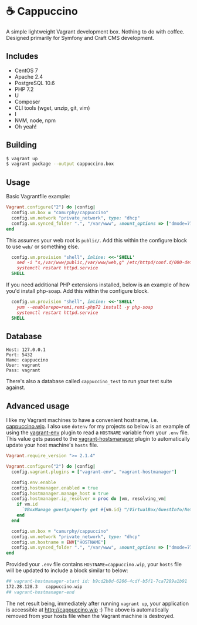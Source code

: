 ☕ Cappuccino
=============
A simple lightweight Vagrant development box. Nothing to do with coffee. Designed primarily for Symfony and Craft CMS
development.

Includes
--------
* CentOS 7
* Apache 2.4
* PostgreSQL 10.6
* PHP 7.2
* U
* Composer
* CLI tools (wget, unzip, git, vim)
* I
* NVM, node, npm
* Oh yeah!

Building
--------
```bash
$ vagrant up
$ vagrant package --output cappuccino.box
```

Usage
-----
Basic Vagrantfile example:
```ruby
Vagrant.configure("2") do |config|
  config.vm.box = "camurphy/cappuccino"
  config.vm.network "private_network", type: "dhcp"
  config.vm.synced_folder ".", "/var/www", :mount_options => ["dmode=777", "fmode=777"]
end
```

This assumes your web root is `public/`. Add this within the configure block to use `web/` or something else.
```ruby
  config.vm.provision "shell", inline: <<-'SHELL'
    sed -i "s,/var/www/public,/var/www/web,g" /etc/httpd/conf.d/000-default.conf
    systemctl restart httpd.service
  SHELL
```

If you need additional PHP extensions installed, below is an example of how you'd install php-soap. Add this within the
configure block.
```ruby
  config.vm.provision "shell", inline: <<-'SHELL'
    yum --enablerepo=remi,remi-php72 install -y php-soap
    systemctl restart httpd.service
  SHELL
```

Database
--------
```
Host: 127.0.0.1
Port: 5432
Name: cappuccino
User: vagrant
Pass: vagrant
```
There's also a database called `cappuccino_test` to run your test suite against.

Advanced usage
--------------
I like my Vagrant machines to have a convenient hostname, i.e. [cappuccino.wip](http://cappuccino.wip). I also use
`dotenv` for my projects so below is an example of using the [vagrant-env](https://github.com/gosuri/vagrant-env) plugin
to read a `HOSTNAME` variable from your `.env` file. This value gets passed to the 
[vagrant-hostsmanager](https://github.com/devopsgroup-io/vagrant-hostmanager) plugin to automatically update your host
machine's `hosts` file.
```ruby
Vagrant.require_version ">= 2.1.4"

Vagrant.configure("2") do |config|
  config.vagrant.plugins = ["vagrant-env", "vagrant-hostmanager"]

  config.env.enable
  config.hostmanager.enabled = true
  config.hostmanager.manage_host = true
  config.hostmanager.ip_resolver = proc do |vm, resolving_vm|
    if vm.id
      `VBoxManage guestproperty get #{vm.id} "/VirtualBox/GuestInfo/Net/1/V4/IP"`.split()[1]
    end
  end

  config.vm.box = "camurphy/cappuccino"
  config.vm.network "private_network", type: "dhcp"
  config.vm.hostname = ENV["HOSTNAME"]
  config.vm.synced_folder ".", "/var/www", :mount_options => ["dmode=777", "fmode=777"]
end
```
Provided your `.env` file contains `HOSTNAME=cappuccino.wip`, your `hosts` file will be updated to include a block
similar to below:
```bash
## vagrant-hostmanager-start id: b9cd2b8d-6266-4cdf-b5f1-7ca7289a1b91
172.28.128.3   cappuccino.wip
## vagrant-hostmanager-end
```
The net result being, immediately after running `vagrant up`, your application is accessible at http://cappuccino.wip :)
The above is automatically removed from your hosts file when the Vagrant machine is destroyed.
